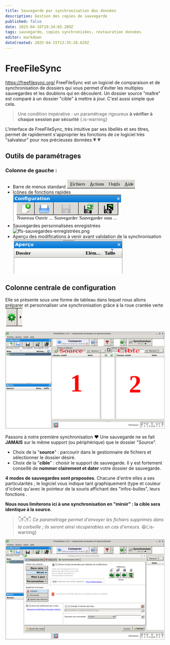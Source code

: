 ```yaml
---
title: Sauvegarde par synchronisation des données
description: Gestion des copies de sauvegarde
published: false
date: 2025-04-16T19:34:03.289Z
tags: sauvegarde, copies synchronisées, restauration données
editor: markdown
dateCreated: 2025-04-15T13:35:26.629Z
---
```


# FreeFileSync

https://freefilesync.org/ 
FreeFileSync est un logiciel de comparaison et de synchronisation de dossiers qui vous permet d'éviter les multiples sauvegardes et les doublons qui en découlent. Un dossier source "maître" est comparé à un dossier "cible" à mettre à jour. C'est aussi simple que cela.
>Une condition impérative : un paramétrage rigoureux **à vérifier à chaque session par sécurité** 
{.is-warning}

L'interface de FreeFileSync, très intuitive par ses libellés et ses titres, permet de rapidement s'approprier les fonctions de ce logiciel très "salvateur" pour nos précieuses données :heartpulse: :heartpulse:

## Outils de paramétrages

### Colonne de gauche : 
- Barre de menus standard
![ffs-menu-standard.png](/images/ffs-menu-standard.png)
- Icônes de fonctions rapides
![ffs-icones-fonctions-rapides.png](/images/ffs-icones-fonctions-rapides.png)
- Sauvegardes personnalisées enregistrées
![ffs-sauvegardes-enregistrées.png](/images/ffs-sauvegardes-enregistrées.png)
- Aperçu des modifications à venir avant validation  de la synchronisation
![ffs-apercu-modifications-proposees.png](/images/ffs-apercu-modifications-proposees.png)
## Colonne centrale de configuration
Elle se présente sous une forme de tableau dans lequel nous allons préparer et personnaliser une synchronisation grâce à la roue crantée verte
![roue-ffs-crantee.png](/images/roue-ffs-crantee.png)

![source-et-cible-num-2.png](/images/source-et-cible-num-2.png)

Passons à notre première synchronisation :heart:
Une sauvegarde ne se fait **JAMAIS** sur le même support (ou périphérique) que le dossier "Source".
- Choix de la "**source**" : parcourir dans le gestionnaire de fichiers et sélectionner le dossier désiré.
- Choix de la "**cible**" : choisir le support de sauvegarde. Il y est fortement conseillé de **nommer clairement et dater** votre dossier de sauvegarde.

**4 modes de sauvegardes sont proposées**. Chacune d'entre elles a ses particularités ; le logiciel vous indique tant graphiquement (type et couleur d'icône) qu'avec le pointeur de la souris affichant des "infos-bulles", leurs fonctions .

**Nous nous limiterons ici à une synchronisation en "miroir" : la cible sera identique à la source.**
> :point_down::exclamation::point_down::exclamation::point_down:
*Ce paramétrage permet d'envoyer les fichiers supprimés dans la corbeille ; ils seront ainsi récupérables en cas d'erreurs.*  :satisfied:{.is-warning}

![ffs-fenetre-parametrages-miroir-2.png](/images/ffs-fenetre-parametrages-miroir-2.png)
